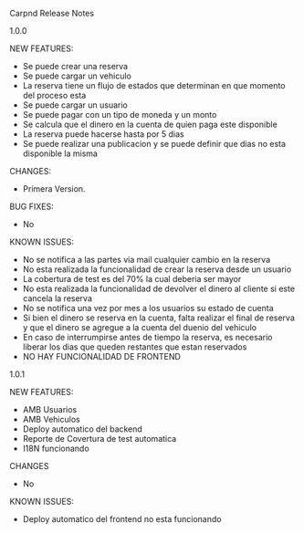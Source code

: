 Carpnd 
Release Notes


1.0.0

NEW FEATURES:

* Se puede crear una reserva
* Se puede cargar un vehiculo
* La reserva tiene un flujo de estados que determinan
en que momento del proceso esta
* Se puede cargar un usuario
* Se puede pagar con un tipo de moneda y un monto
* Se calcula que el dinero en la cuenta de quien paga
este disponible
* La reserva puede hacerse hasta por 5 dias
* Se puede realizar una publicacion y se puede definir
que dias no esta disponible la misma

CHANGES:

* Primera Version.


BUG FIXES:

* No

KNOWN ISSUES:

* No se notifica a las partes via mail cualquier cambio en la reserva
* No esta realizada la funcionalidad de crear la reserva desde un usuario
* La cobertura de test es del 70% la cual deberia ser mayor
* No esta realizada la funcionalidad de devolver el dinero al cliente si este
cancela la reserva
* No se notifica una vez por mes a los usuarios su estado de cuenta
* Si bien el dinero se reserva en la cuenta, falta realizar el final de reserva
y que el dinero se agregue a la cuenta del duenio del vehiculo
* En caso de interrumpirse antes de tiempo la reserva, es necesario liberar los dias
que queden restantes que estan reservados
* NO HAY FUNCIONALIDAD DE FRONTEND


1.0.1

NEW FEATURES:

* AMB Usuarios
* AMB Vehiculos
* Deploy automatico del backend
* Reporte de Covertura de test automatica
* I18N funcionando

CHANGES

* No

KNOWN ISSUES:

* Deploy automatico del frontend no esta funcionando